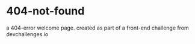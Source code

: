 # 404-not-found
a 404-error welcome page. created as part of a front-end challenge from devchallenges.io
